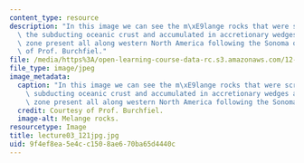 ```yaml
---
content_type: resource
description: "In this image we can see the m\xE9lange rocks that were scraped off\
  \ the subducting oceanic crust and accumulated in accretionary wedges at the subduction\
  \ zone present all along western North America following the Sonoma orogeny. Courtesy\
  \ of Prof. Burchfiel."
file: /media/https%3A/open-learning-course-data-rc.s3.amazonaws.com/12-114-field-geology-i-fall-2005/9f4ef8ea5e4cc1508ae670ba65d4440c_lecture03_121jpg.jpg
file_type: image/jpeg
image_metadata:
  caption: "In this image we can see the m\xE9lange rocks that were scraped off the\
    \ subducting oceanic crust and accumulated in accretionary wedges at the subduction\
    \ zone present all along western North America following the Sonoma orogeny."
  credit: Courtesy of Prof. Burchfiel.
  image-alt: Melange rocks.
resourcetype: Image
title: lecture03_121jpg.jpg
uid: 9f4ef8ea-5e4c-c150-8ae6-70ba65d4440c
---
```

